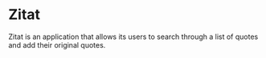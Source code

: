 # Zitat
Zitat is an application that allows its users to search through a list of quotes and add their original quotes.
